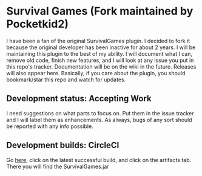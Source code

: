 Survival Games (Fork maintained by Pocketkid2)
==============================================
I have been a fan of the original SurvivalGames plugin. I decided to fork it because the original developer has been inactive for about 2 years. I will be maintaining this plugin to the best of my ability. I will document what I can, remove old code, finish new features, and I will look at any issue you put in this repo's tracker. Documentation will be on the wiki in the future. Releases will also appear here. Basically, if you care about the plugin, you should bookmark/star this repo and watch for updates.

Development status: Accepting Work
---------------------------
I need suggestions on what parts to focus on. Put them in the issue tracker and I will label them as enhancements. As always, bugs of any sort should be reported with any info possible.

Development builds: CircleCI
----------------------------
Go [here](https://circleci.com/gh/Pocketkid2/Survival-Games), click on the latest successful build, and click on the artifacts tab. There you will find the SurvivalGames.jar
